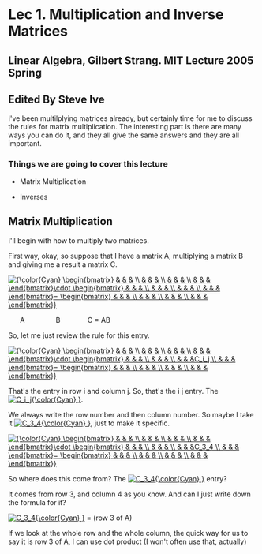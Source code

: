  # Lec 1. Multiplication and Inverse Matrices

 ## Linear Algebra, Gilbert Strang. MIT Lecture 2005 Spring

 ## Edited By Steve Ive

 I've been multilplying matrices already, but certainly time for me to discuss the rules for matrix multiplication. The interesting part is there are many ways you can do it, and they all give the same answers and they are all important.

 ### Things we are going to cover this lecture

 - Matrix Multiplication

 - Inverses

 ## Matrix Multiplication

 I'll begin with how to multiply two matrices. 
 
First way, okay, so suppose that I have a matrix A, multiplying a matrix B and giving me a result a matrix C.



<a href="https://www.codecogs.com/eqnedit.php?latex=\fn_phv&space;{\color{Cyan}&space;\begin{bmatrix}&space;&&space;&&space;&&space;\\&space;&&space;&&space;&&space;\\&space;&&space;&&space;&&space;\\&space;&&space;&&space;&&space;\end{bmatrix}\cdot&space;\begin{bmatrix}&space;&&space;&&space;&&space;\\&space;&&space;&&space;&&space;\\&space;&&space;&&space;&&space;\\&space;&&space;&&space;&&space;\end{bmatrix}=&space;\begin{bmatrix}&space;&&space;&&space;&&space;\\&space;&&space;&&space;&&space;\\&space;&&space;&&space;&&space;\\&space;&&space;&&space;&&space;\end{bmatrix}}" target="_blank"><img src="https://latex.codecogs.com/svg.latex?\fn_phv&space;{\color{Cyan}&space;\begin{bmatrix}&space;&&space;&&space;&&space;\\&space;&&space;&&space;&&space;\\&space;&&space;&&space;&&space;\\&space;&&space;&&space;&&space;\end{bmatrix}\cdot&space;\begin{bmatrix}&space;&&space;&&space;&&space;\\&space;&&space;&&space;&&space;\\&space;&&space;&&space;&&space;\\&space;&&space;&&space;&&space;\end{bmatrix}=&space;\begin{bmatrix}&space;&&space;&&space;&&space;\\&space;&&space;&&space;&&space;\\&space;&&space;&&space;&&space;\\&space;&&space;&&space;&&space;\end{bmatrix}}" title="{\color{Cyan} \begin{bmatrix} & & & \\ & & & \\ & & & \\ & & & \end{bmatrix}\cdot \begin{bmatrix} & & & \\ & & & \\ & & & \\ & & & \end{bmatrix}= \begin{bmatrix} & & & \\ & & & \\ & & & \\ & & & \end{bmatrix}}" /></a>

&nbsp;&nbsp;&nbsp;&nbsp;&nbsp; A &nbsp;&nbsp;&nbsp;&nbsp;&nbsp;&nbsp;&nbsp;&nbsp;&nbsp;&nbsp;&nbsp;&nbsp;&nbsp;&nbsp;  B &nbsp;&nbsp;&nbsp;&nbsp;&nbsp;&nbsp;&nbsp;&nbsp;&nbsp;&nbsp;&nbsp;&nbsp;  C = AB


So, let me just review the rule for this entry.

<a href="https://www.codecogs.com/eqnedit.php?latex={\color{Cyan}&space;\begin{bmatrix}&space;&&space;&&space;&&space;\\&space;&&space;&&space;&&space;\\&space;&&space;&&space;&&space;\\&space;&&space;&&space;&&space;\end{bmatrix}\cdot&space;\begin{bmatrix}&space;&&space;&&space;&&space;\\&space;&&space;&&space;&&space;\\&space;&&space;&&space;&C_i_j&space;\\&space;&&space;&&space;&&space;\end{bmatrix}=&space;\begin{bmatrix}&space;&&space;&&space;&&space;\\&space;&&space;&&space;&&space;\\&space;&&space;&&space;&&space;\\&space;&&space;&&space;&&space;\end{bmatrix}}" target="_blank"><img src="https://latex.codecogs.com/svg.latex?{\color{Cyan}&space;\begin{bmatrix}&space;&&space;&&space;&&space;\\&space;&&space;&&space;&&space;\\&space;&&space;&&space;&&space;\\&space;&&space;&&space;&&space;\end{bmatrix}\cdot&space;\begin{bmatrix}&space;&&space;&&space;&&space;\\&space;&&space;&&space;&&space;\\&space;&&space;&&space;&C_i_j&space;\\&space;&&space;&&space;&&space;\end{bmatrix}=&space;\begin{bmatrix}&space;&&space;&&space;&&space;\\&space;&&space;&&space;&&space;\\&space;&&space;&&space;&&space;\\&space;&&space;&&space;&&space;\end{bmatrix}}" title="{\color{Cyan} \begin{bmatrix} & & & \\ & & & \\ & & & \\ & & & \end{bmatrix}\cdot \begin{bmatrix} & & & \\ & & & \\ & & &C_i_j \\ & & & \end{bmatrix}= \begin{bmatrix} & & & \\ & & & \\ & & & \\ & & & \end{bmatrix}}" /></a>

That's the entry in row i and column j. So, that's the i j entry. The <a href="https://www.codecogs.com/eqnedit.php?latex=C_i_j&space;}" target="_blank"><img src="https://latex.codecogs.com/svg.latex?C_i_j{\color{Cyan}&space;}" title="C_i_j{\color{Cyan} }" /></a>.

We always write the row number and then column number. So maybe I take it <a href="https://www.codecogs.com/eqnedit.php?latex=C_3_4&space;}" target="_blank"><img src="https://latex.codecogs.com/svg.latex?c_3_4{\color{Cyan}&space;}" title="C_3_4{\color{Cyan} }" /></a>, just to make it specific.

<a href="https://www.codecogs.com/eqnedit.php?latex={\color{Cyan}&space;\begin{bmatrix}&space;&&space;&&space;&&space;\\&space;&&space;&&space;&&space;\\&space;&&space;&&space;&&space;\\&space;&&space;&&space;&&space;\end{bmatrix}\cdot&space;\begin{bmatrix}&space;&&space;&&space;&&space;\\&space;&&space;&&space;&&space;\\&space;&&space;&&space;&C_3_4&space;\\&space;&&space;&&space;&&space;\end{bmatrix}=&space;\begin{bmatrix}&space;&&space;&&space;&&space;\\&space;&&space;&&space;&&space;\\&space;&&space;&&space;&&space;\\&space;&&space;&&space;&&space;\end{bmatrix}}" target="_blank"><img src="https://latex.codecogs.com/svg.latex?{\color{Cyan}&space;\begin{bmatrix}&space;&&space;&&space;&&space;\\&space;&&space;&&space;&&space;\\&space;&&space;&&space;&&space;\\&space;&&space;&&space;&&space;\end{bmatrix}\cdot&space;\begin{bmatrix}&space;&&space;&&space;&&space;\\&space;&&space;&&space;&&space;\\&space;&&space;&&space;&C_3_4&space;\\&space;&&space;&&space;&&space;\end{bmatrix}=&space;\begin{bmatrix}&space;&&space;&&space;&&space;\\&space;&&space;&&space;&&space;\\&space;&&space;&&space;&&space;\\&space;&&space;&&space;&&space;\end{bmatrix}}" title="{\color{Cyan} \begin{bmatrix} & & & \\ & & & \\ & & & \\ & & & \end{bmatrix}\cdot \begin{bmatrix} & & & \\ & & & \\ & & &C_3_4 \\ & & & \end{bmatrix}= \begin{bmatrix} & & & \\ & & & \\ & & & \\ & & & \end{bmatrix}}" /></a>

So where does this come from? The <a href="https://www.codecogs.com/eqnedit.php?latex=C_3_4&space;}" target="_blank"><img src="https://latex.codecogs.com/svg.latex?C_3_4{\color{Cyan}&space;}" title="C_3_4{\color{Cyan} }" /></a> entry?

It comes from row 3, and column 4 as you know. And can I just write down the formula for it?

<a href="https://www.codecogs.com/eqnedit.php?latex=C_3_4&space;}" target="_blank"><img src="https://latex.codecogs.com/svg.latex?C_3_4{\color{Cyan}&space;}" title="C_3_4{\color{Cyan} }" /></a> = (row 3 of A)

If we look at the whole row and the whole column, the quick way for us to say it is row 3 of A, I can use dot product (I won't often use that, actually)